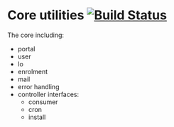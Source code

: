 Core utilities [![Build Status](https://travis-ci.org/go1com/util_core.svg?branch=master)](https://travis-ci.org/go1com/util_core)
====

The core including:

- portal
- user
- lo
- enrolment
- mail
- error handling
- controller interfaces:
    - consumer
    - cron
    - install
